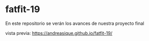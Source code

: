 # fatfit-19
En este repositorio se verán los avances de nuestra proyecto final

vista previa: https://andreasique.github.io/fatfit-19/
